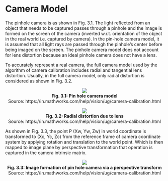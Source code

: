 # Camera Model
The pinhole camera is as shown in Fig. 3.1. The light reflected from an object that needs to be captured passes through a pinhole and the image is formed on the screen of the camera (inverted w.r.t. orientation of the object in the real world i.e. captured by camera). In the pin-hole camera model, it is assumed that all light rays are passed through the pinhole’s center before being imaged on the screen. The pinhole camera model does not account for lens distortion because an ideal pinhole camera does not have a lens. 

To accurately represent a real camera, the full camera model used by the algorithm of camera calibration includes radial and
tangential lens distortion. Usually, in the full camera model, only radial distortion is considered as shown in Fig. 3.2.

<p align="center">
  <img src="https://github.com/Lakshay-Bansal/Dynamic-Stereo-Camera-Calibration/assets/84389082/5a6927f8-1733-4e57-9da0-e1a44b80f237.png" /><br>
  <b>Fig. 3.1: Pin hole camera model</b><br>
  Source: https://in.mathworks.com/help/vision/ug/camera-calibration.html
</p>

<p align="center">
  <img src="https://github.com/Lakshay-Bansal/Dynamic-Stereo-Camera-Calibration/assets/84389082/cf7d1d8a-192b-4af3-84bb-8298fbea9eed.png" /><br>
  <b>Fig. 3.2: Radial distortion due to lens</b><br>
  Source: https://in.mathworks.com/help/vision/ug/camera-calibration.html
</p>

As shown in Fig. 3.3, the point P (Xw, Yw, Zw) in world coordinate is transformed to (Xc, Yc, Zc) from the reference frame of camera coordinate system by applying rotation and translation to the world point. Which is then mapped to image plane by perspective transformation that operation is captured in the camera intrinsic matrix.

<p align="center">
  <img src="https://github.com/Lakshay-Bansal/Dynamic-Stereo-Camera-Calibration/assets/84389082/d385b436-645f-44b4-9251-7678fe2b33ac.png" /><br>
  <b>Fig. 3.3: Image formation of pin hole camera via a perspective transform</b><br>
  Source: https://in.mathworks.com/help/vision/ug/camera-calibration.html
</p>

